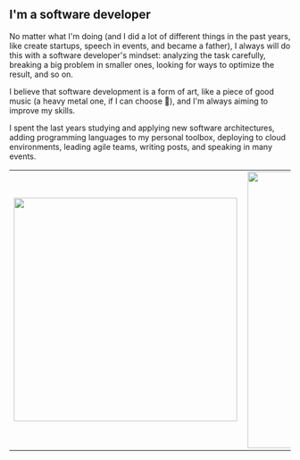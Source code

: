 ## I'm a software developer

No matter what I'm doing (and I did a lot of different things in the past years, like create startups, speech in events, and became a father), I always will do this with a software developer's mindset: analyzing the task carefully, breaking a big problem in smaller ones, looking for ways to optimize the result, and so on.

I believe that software development is a form of art, like a piece of good music (a heavy metal one, if I can choose 🤘), and I'm always aiming to improve my skills.

I spent the last years studying and applying new software architectures, adding programming languages to my personal toolbox, deploying to cloud environments, leading agile teams, writing posts, and speaking in many events.

<center>
<table>
    <tr>
        <td><img width="400px" align="left" src="https://github-readme-stats.vercel.app/api/top-langs/?username=eminetto&hide=html&layout=compact&theme=buefy" /></td>
        <td><img width="495px" align="left" src="https://github-readme-stats.vercel.app/api?username=eminetto&theme=buefy"/></td>
    </tr>   
</table>
</center>  
